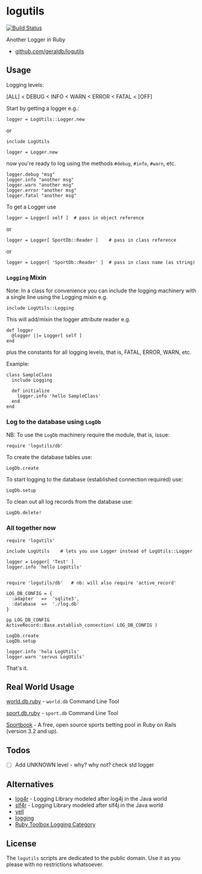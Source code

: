 # logutils

[![Build Status](https://secure.travis-ci.org/geraldb/logutils.png?branch=master)](http://travis-ci.org/geraldb/logutils)

Another Logger in Ruby

* [github.com/geraldb/logutils](https://github.com/geraldb/logutils)

## Usage

Logging levels:

[ALL] < DEBUG < INFO < WARN < ERROR < FATAL < [OFF]


Start by getting a logger e.g.:

    logger = LogUtils::Logger.new

or

    include LogUtils
   
    logger = Logger.new

now you're ready to log using the methods `#debug`, `#info`, `#warn`, etc.

    logger.debug "msg"
    logger.info "another msg"
    logger.warn "another msg"
    logger.error "another msg"
    logger.fatal "another msg"


To get a Logger use

    logger = Logger[ self ]  # pass in object reference

or

    logger = Logger[ SportDb::Reader ]    # pass in class reference

or

    logger = Logger[ 'SportDb::Reader' ]  # pass in class name (as string)


### `Logging` Mixin

Note: In a class for convenience you can include the logging machinery
with a single line using the Logging mixin e.g.

    include LogUtils::Logging

This will add/mixin the logger attribute reader e.g.

    def logger
      @logger ||= Logger[ self ]
    end

plus the constants for all logging levels, that is, FATAL, ERROR, WARN, etc.

Example:

    class SampleClass
      include Logging
    
      def initialize
        logger.info 'hello SampleClass'
      end
    end


### Log to the database using `LogDb`

NB: To use the `LogDb` machinery require the module, that is, issue:

    require 'logutils/db'

To create the database tables use:

    LogDb.create

To start logging to the database (established connection required) use:

    LogDb.setup

To clean out all log records from the database use:

    LogDb.delete!


### All together now

    require 'logutils'
    
    include LogUtils    # lets you use Logger instead of LogUtils::Logger
    
    logger = Logger[ 'Test' ]
    logger.info 'hello LogUtils'
    
    
    require 'logutils/db'   # nb: will also require 'active_record'
    
    LOG_DB_CONFIG = {
      :adapter   =>  'sqlite3',
      :database  =>  './log.db'
    }
    
    pp LOG_DB_CONFIG
    ActiveRecord::Base.establish_connection( LOG_DB_CONFIG )
    
    LogDb.create
    LogDb.setup
    
    logger.info 'hola LogUtils'
    logger.warn 'servus LogUtils'


That's it.


## Real World Usage

[world.db.ruby](https://github.com/geraldb/world.db.ruby) - `world.db` Command Line Tool

[sport.db.ruby](https://github.com/geraldb/sport.db.ruby) - `sport.db` Command Line Tool

[Sportbook](http://geraldb.github.com/sportbook) - A free, open source sports betting pool
in Ruby on Rails (version 3.2 and up). 


## Todos

- [ ] Add UNKNOWN level - why? why not? check std logger


## Alternatives

* [log4r](https://github.com/colbygk/log4r)  - Logging Library modeled after log4j in the Java world
* [slf4r](https://github.com/mkristian/slf4r) - Logging Library modeled after slf4j in the Java world
* [yell](https://github.com/rudionrails/yell)
* [logging](https://github.com/TwP/logging)
* [Ruby Toolbox Logging Category](https://www.ruby-toolbox.com/categories/Logging)


## License

The `logutils` scripts are dedicated to the public domain.
Use it as you please with no restrictions whatsoever.